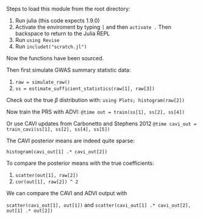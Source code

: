 Steps to load this module from the root directory:

1. Run julia (this code expects 1.9.0)
2. Activate the enviroment by typing `]` and then `activate .` Then backspace to return to the Julia REPL
3. Run `using Revise`
4. Run `includet("scratch.jl")`

Now the functions have been sourced. 

Then first simulate GWAS summary statistic data:

1. `raw = simulate_raw()`
2. `ss = estimate_sufficient_statistics(raw[1], raw[3])`

Check out the true $\beta$ distribution with:
`using Plots; histogram(raw[2])` 

Now train the PRS with ADVI:
 `@time out = train(ss[1], ss[2], ss[4])`

 Or use CAVI updates from Carbonetto and Stephens 2012
 `@time cavi_out = train_cavi(ss[1], ss[2], ss[4], ss[5])` 

The CAVI posterior means are indeed quite sparse:

`histogram(cavi_out[1] .* cavi_out[2])`

To compare the posterior means with the true coefficients:

1. `scatter(out[1], raw[2])`
2. `cor(out[1], raw[2]) ^ 2`

We can compare the CAVI and ADVI output with

`scatter(cavi_out[1], out[1])` and
`scatter(cavi_out[1] .* cavi_out[2], out[1] .* out[2])`